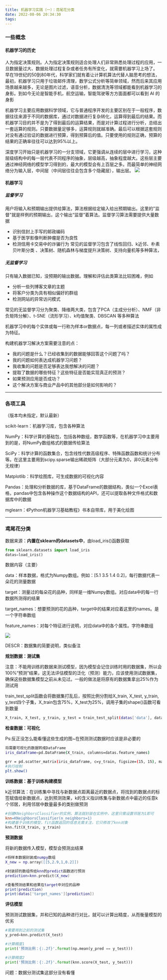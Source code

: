 ```yaml
---
title: 机器学习实践（一）：鸢尾花分类
date: 2022-08-06 20:34:30
tags:
---
```


<!-- more -->

### 一些概念

#### 机器学习的历史

人为指定决策规则。人为指定决策规则适合处理人们非常熟悉处理过程的应用，一旦数据量过大、数据处理过程复杂或者任务有所变化，就需要机器学习上场了。
早在19世纪的50到80年代，科学家们就有着让计算机算法代替人脑思考的想法，最初，机器学习只用于垃圾邮件清理，数学公式分析等简单领域，然而后来其应用场景越来越多，无论是图片过滤，语音分析，数据清洗等领域都能看到机器学习的身影。到如今无论是智能手机，航空运输，智能驾驶等方方面面都可以看到 AI 的身影

机器学习主要应用数据科学领域，它与普通程序开发的主要区别在于一般程序，数据往往来源于不同的数据库，通过对数据进行复杂转化，运算得到最后的结果。而机器学习目的并不是为了得到最后的运算结果，而是对计算过程进行分析，总结出一套运算的规则。只要数据量足够多，运算规则就越准确。最后可以根据这套规则对没有通过验证的数据进行预算，得到预算后的值。只要使用的规则正确，预算的结果的正确率往往可以达到95%以上。

深度学习开始只是机器学习的一分支领域，它更强调从连续的层中进行学习，这种层级结构中的每一层代表不同程序的抽象，层级越高，抽象程度越大。这些层主要通过神经网络的模型学习得到的，最大的模型会有上百层之多。而最简单的神经网络分为输入层，中间层（中间层往往会包含多个隐藏层），输出层。
![](https://raw.githubusercontent.com/YuanZhou314/PicRepo/main/imgs/20220806203500.png)

#### 机器学习

##### 监督学习

用户将输入和预期输出提供给算法，算法根据给定输入给出预期输出。这里的"监督"就是样例的预期输出，这个输出“监督”着算法。监督学习算法需要提供大量数据

- 识别信封上手写的邮政编码
- 基于医学影像判断肿瘤是否为良性
- 检测信用卡交易中的诈骗行为
  常见的监督学习包含了线性回归、k近邻、朴素贝叶斯分类 、决策树、随机森林与梯度提升决策树、支持向量机等多种算法，

##### 无监督学习

只有输入数据已知，没预期的输出数据。理解和评估此类算法比较困难，例如

- 分析一些列博客文章的主题
- 将客户分类为具有相似偏好的群组
- 检测网站的异常访问模式

常见的无监督学习分为聚类、降维两大类，包含了PCA（主成分分析）、NMF（非负矩阵分解）、t-SNE（流形学习）、k均值聚类、DBSCAN 等多种算法

机器学习中的每个实体或每一行称为样本or数据点，每一列或者描述实体的属性成为特征。

构建机器学习解决方案需要注意的点：

- 我的问题是什么？已经收集到的数据能够回答这个问题了吗？
- 我的问题如何表达成机器学习问题？
- 我收集的问题是否足够表达我想解决的问题？
- 提取了数据的哪些特征？这些特征是否能实现真正的预测？
- 如果预测应用是否成功？
- 这个解决方案与商业产品中的其他部分是如何影响的？

------

### 各项工具

（版本均未指定，默认最新）

scikit-learn：机器学习库，包含各种算法

NumPy：科学计算的基础包，包括各种数组，数学函数等，在机器学习中主要用到的是，将NumPy数组格式的数据传给算法

SciPy：科学计算的函数集合，包含线性代数高级程序、特殊函数函数和统计分布等。在这里主要用到scipy.sparse输出稀疏矩阵（大部分元素为0，非0元素分布无规律）

Matplotlib：科学绘图库，可生成数据的可视化内容

Pandas：处理和分析数据的库，基于DataFrame的数据结构，类似一个Excel表格，pandas中包含各种操作这个数据结构的API，还可以提取各种文件格式和数据库中的数据

mglearn：《Python机器学习基础教程》书本自带库，用于美化绘图

------

### 鸢尾花分类

数据来源：**内置在sklearn的datasets中**，由load_iris()函数获取

```python
from sklearn.datasets import load_iris
datas=load_iris()
```

数据内容（主要）

data：样本数据，格式为Numpy数组。例如：[5.1 3.5 1.4 0.2]，每行数据代表一朵花的测量数据

target：测量过的每朵花的品种，同样是一维Numpy数组。对应data中的每一行数据所测得的结果

target_names：想要预测的花的品种，target中的结果对应着这里的names。是一个字符串数组

feature_names：对每个特征进行说明，对应data中的各个属性。字符串数组

![](https://raw.githubusercontent.com/YuanZhou314/PicRepo/main/imgs/20220806203517.png)

DESCR：数据集的简要说明，类似备注

**规划数据：测试集**

注意：不能用训练的数据来测试模型，因为模型会记住训练时用的数据集，所以会100%“预测”结果，这无法评估模型的泛化（预测）能力，应该使用测试数据集，确保这些数据集模型之前从未见过。一般的做法是将原有的数据集拿出25%作为测试用

train_test_split函数会将数据集打乱后，按照比例分割给X_train, X_test, y_train, y_test四个子集，X_train包含75%，X_test为25%，调用子集的shape()函数可看到数量

```bash
X_train, X_test, y_train, y_test = train_test_split(datas['data'], datas['target'], random_state=0)
```

**检查数据：可视化**

Ps:反正没怎么能看懂这些生成的图~在预测测试数据时应该是非必要的

```bash
将需要可视化的数据转成DataFrame
iris_dataframe=pd.DataFrame(X_train, columns=datas.feature_names)

grr = pd.scatter_matrix(iris_dataframe, c=y_train, figsize=(15, 15), marker='o',hist_kwds={'bins': 20}, s=60, alpha=.8, cmap=mglearn.cm3)
#执行绘制
plt.show()
```

**训练数据：基于训练构建模型**

k近邻算法：在训练集中寻找与新数据点距离最近的数据点，将找到的数据点的标签赋值给新数据点，达到预测效果，k的含义指训练集与新数据点中最近的任意k个邻居，利用邻居中数量最多的类别做预测

```makefile
#创建KNeighborsClassifier的实例，算法就封装在实例中，这里只需设置邻居为1即可
knn=KNeighborsClassifier(n_neighbors=1)
#构建基于训练的模型，fit函数返回的信息无需关注，它只修改了knn对象
knn.fit(X_train, y_train)
```

**预测数据**

将新的数据传入模型，模型会预测出结果

```lua
#将样本数据封装成numpy数组
X_new = np.array([[5,2.9,1,0.2]])

#封装好的数组传给knn的predict函数进行预测
prediction=knn.predict(X_new)

#查看预测结果和结果在target中对应的品种
print(prediction)
print(datas['target_names'][prediction])
```

**评估模型**

预测测试数据集，并和已知的品种进行对比，就可以计算出精度，从而衡量模型的优劣

```python
#需要用到之前的测试集
y_pred=knn.predict(X_test)

#计算精度1
print('预测比例：{:.2f}'.format(np.mean(y_pred == y_test)))

#计算精度2
print('预测比例：{:.2f}'.format(knn.score(X_test, y_test)))
```

问题：数据分测试集这部分没有看懂

